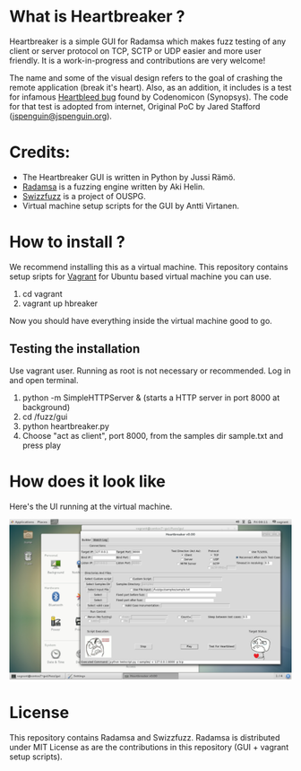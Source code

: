 # What is Heartbreaker ?

Heartbreaker is a simple GUI for Radamsa which makes fuzz testing of any client or server protocol on TCP, SCTP or UDP easier and more user friendly. It is a work-in-progress and contributions are very welcome!

The name and some of the visual design refers to the goal of crashing the remote application (break it's heart).
Also, as an addition, it includes is a test for infamous [Heartbleed bug](http://heartbleed.com/) found by Codenomicon (Synopsys). The  code for that test is adopted from internet, Original PoC by Jared Stafford (jspenguin@jspenguin.org).
 

# Credits:

* The Heartbreaker GUI is written in Python by Jussi Rämö. 
* [Radamsa](https://github.com/aoh/radamsa) is a fuzzing engine written by Aki Helin.
* [Swizzfuzz](https://github.com/ouspg/swissfuzz/) is a project of OUSPG.
* Virtual machine setup scripts for the GUI by Antti Virtanen.


# How to install ?

We recommend installing this as a virtual machine. This repository contains setup sripts for [Vagrant](https://www.vagrantup.com/) for Ubuntu based virtual machine you can use.

1. cd vagrant
2. vagrant up hbreaker

Now you should have everything inside the virtual machine good to go.

## Testing the installation

Use vagrant user. Running as root is not necessary or recommended. Log in and open terminal.

1. python -m SimpleHTTPServer & (starts a HTTP server in port 8000 at background)
2. cd /fuzz/gui
3. python heartbreaker.py
4. Choose "act as client", port 8000, from the samples dir sample.txt and press play

# How does it look like

Here's the UI running at the virtual machine.

![Heartbreaker GUI](hbreaker.png)


# License

This repository contains Radamsa and Swizzfuzz. Radamsa is distributed under MIT License as are the contributions in this repository (GUI + vagrant setup scripts).







